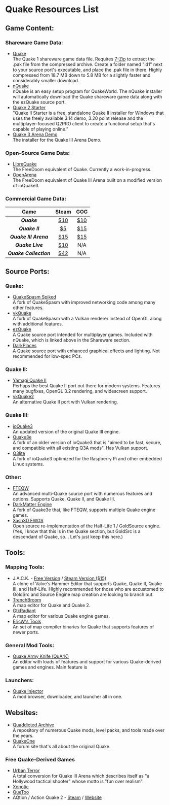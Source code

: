 # Quake Resources List

## Game Content:

### Shareware Game Data:
* [Quake](quake1_shareware_pak0.7z)  
    The Quake 1 shareware game data file. Requires [7-Zip](http://7-zip.org) to extract the .pak file from the compressed archive. Create a folder named "id1" next to your source port's executable, and place the .pak file in there. Highly compressed from 18.7 MB down to 5.8 MB for a slightly faster and considerably smaller download.
* [nQuake](http://nquake.com)  
    nQuake is an easy setup program for QuakeWorld. The nQuake installer will automatically download the Quake shareware game data along with the ezQuake source port.
* [Quake 2 Starter](http://q2s.tastyspleen.net/)  
    "Quake II Starter is a free, standalone Quake II installer for Windows that uses the freely available 3.14 demo, 3.20 point release and the multiplayer-focused Q2PRO client to create a functional setup that's capable of playing online."
* [Quake 3 Arena Demo](Q3ADemo.7z)  
    The installer for the Quake III Arena Demo.

### Open-Source Game Data:
* [LibreQuake](http://github.com/MissLav/LibreQuake)  
    The FreeDoom equivalent of Quake. Currently a work-in-progress.
* [OpenArena](http://openarena.ws)  
    The FreeDoom equivalent of Quake III Arena built on a modified version of ioQuake3.

### Commercial Game Data:
| Game                   | Steam                                       | GOG                                           |
|:----------------------:|:-------------------------------------------:|:---------------------------------------------:|
| **_Quake_**            | [$10](http://steampowered.com/app/2310)     | [$10](http://gog.com/game/quake_the_offering) |
| **_Quake II_**         | [$5](http://steampowered.com/app/2320)      | [$15](http://gog.com/game/quake_ii_quad_damage)           |
| **_Quake III Arena_**  | [$15](http://steampowered.com/app/2200)     | [$15](http://gog.com/game/quake_iii_arena)    |
| **_Quake Live_**       | [$10](http://steampowered.com/app/282440)   | N/A                                           |
| **_Quake Collection_** | [$42](http://steampowered.com/bundle/27500) | N/A                                           |

## Source Ports:

### Quake:
* [QuakeSpasm Spiked](http://fte.triptohell.info/moodles/qss)  
    A fork of QuakeSpasm with improved networking code among many other features.
* [vkQuake](http://github.com/Novum/vkQuake)  
    A fork of QuakeSpasm with a Vulkan renderer instead of OpenGL along with additional features.
* [ezQuake](http://ezquake.com)  
    A Quake source port intended for multiplayer games. Included with nQuake, which is linked above in the Shareware section.
* [DarkPlaces](http://icculus.org/twilight/darkplaces)  
    A Quake source port with enhanced graphical effects and lighting. Not recommended for low-spec PCs.

### Quake II:
* [Yamagi Quake II](http://yamagi.org/quake2)  
    Perhaps the best Quake II port out there for modern systems. Features many bugfixes, OpenGL 3.2 rendering, and widescreen support.
* [vkQuake2](http://github.com/kondrak/vkQuake2)  
    An alternative Quake II port with Vulkan rendering.

### Quake III:
* [ioQuake3](http://ioquake3.org)  
    An updated version of the original Quake III engine.
* [Quake3e](http://github.com/ec-/Quake3e)  
    A fork of an older version of ioQuake3 that is "aimed to be fast, secure, and compatible with all existing Q3A mods". Has Vulkan support.
* [Q3lite](http://github.com/cdev-tux/q3lite)  
    A fork of ioQuake3 optimized for the Raspberry Pi and other embedded Linux systems.

### Other:
* [FTEQW](http://fte.triptohell.info/)  
    An advanced multi-Quake source port with numerous features and options. Supports Quake, Quake II, and Quake III.
* [DarkMatter Engine](http://github.com/themuffinator/dm-engine)  
    A fork of Quake3e that, like FTEQW, supports multiple Quake engine games.
* [Xash3D FWGS](http://github.com/FWGS/xash3d-fwgs)  
    Open source re-implementation of the Half-Life 1 / GoldSource engine. (Yes, I know that this is in the Quake section, but GoldSrc is a descendant of Quake, so... Let's just keep this here.)

## Tools:

### Mapping Tools:
* J.A.C.K. - [Free Version](http://jack.hlfx.ru) / [Steam Version ($15)](http://steampowered.com/app/496450)  
    A clone of Valve's Hammer Editor that supports Quake, Quake II, Quake III, and Half-Life. Highly recommended for those who are accustomed to GoldSrc and Source Engine map creation are looking to branch out.
* [TrenchBroom](http://trenchbroom.github.io)  
    A map editor for Quake and Quake 2.
* [GtkRadiant](http://icculus.org/gtkradiant)  
    A map editor for various Quake engine games.
* [EricW's Tools](http://github.com/ericwa/ericw-tools)  
    An set of map compiler binaries for Quake that supports features of newer ports.

### General Mod Tools:
* [Quake Army Knife (QuArK)](http://quark.sourceforge.io)  
    An editor with loads of features and support for various Quake-derived games and engines. Main feature is

### Launchers:
* [Quake Injector](http://quaddicted.com/tools/quake_injector)  
    A mod browser, downloader, and launcher all in one.

## Websites:
* [Quaddicted Archive](http://quaddicted.com/archives/)  
    A repository of numerous Quake mods, level packs, and tools made over the years.
* [QuakeOne](http://quakeone.com)  
    A forum site that's all about the original Quake.

### Free Quake-Derived Games
* [Urban Terror](http://urbanterror.info)  
    A total conversion for Quake III Arena which describes itself as "a Hollywood tactical shooter" whose motto is "fun over realism".
* [Xonotic](http://xonotic.org)  
* [QueToo](http://quetoo.org)  
* AQtion / Action Quake 2 - [Steam](http://steampowered.com/app/1978800) / [Website](http://q2online.net)  
